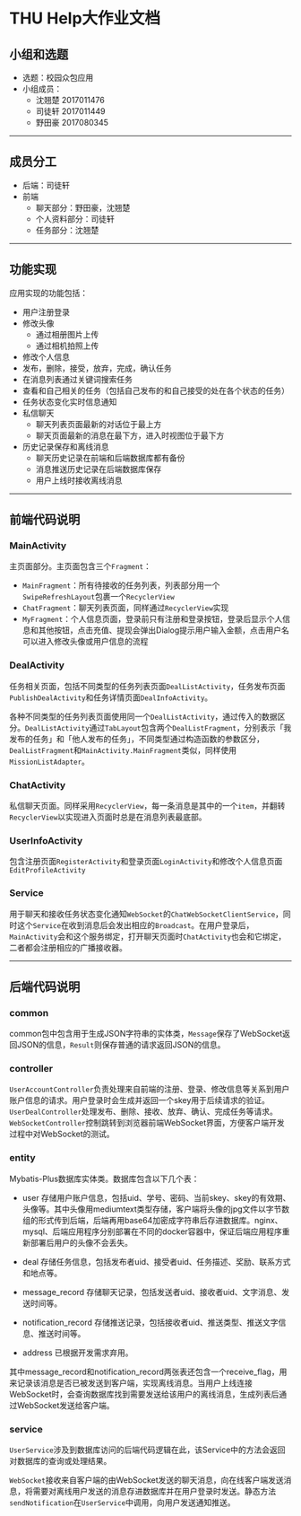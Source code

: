 # THU Help大作业文档

## 小组和选题

- 选题：校园众包应用
- 小组成员：
  - 沈翘楚 2017011476
  - 司徒轩 2017011449
  - 野田豪 2017080345

---

## 成员分工

- 后端：司徒轩
- 前端
  - 聊天部分：野田豪，沈翘楚
  - 个人资料部分：司徒轩
  - 任务部分：沈翘楚

---

## 功能实现

应用实现的功能包括：

- 用户注册登录
- 修改头像
  - 通过相册图片上传
  - 通过相机拍照上传
- 修改个人信息
- 发布，删除，接受，放弃，完成，确认任务
- 在消息列表通过关键词搜索任务
- 查看和自己相关的任务（包括自己发布的和自己接受的处在各个状态的任务）
- 任务状态变化实时信息通知
- 私信聊天
  - 聊天列表页面最新的对话位于最上方
  - 聊天页面最新的消息在最下方，进入时视图位于最下方
- 历史记录保存和离线消息
  - 聊天历史记录在前端和后端数据库都有备份
  - 消息推送历史记录在后端数据库保存
  - 用户上线时接收离线消息

---

## 前端代码说明

### MainActivity

主页面部分。主页面包含三个`Fragment`：

- `MainFragment`：所有待接收的任务列表，列表部分用一个`SwipeRefreshLayout`包裹一个`RecyclerView`
- `ChatFragment`：聊天列表页面，同样通过`RecyclerView`实现
- `MyFragment`：个人信息页面，登录前只有注册和登录按钮，登录后显示个人信息和其他按钮，点击充值、提现会弹出Dialog提示用户输入金额，点击用户名可以进入修改头像或用户信息的流程

### DealActivity

任务相关页面，包括不同类型的任务列表页面`DealListActivity`，任务发布页面`PublishDealActivity`和任务详情页面`DealInfoActivity`。

各种不同类型的任务列表页面使用同一个`DealListActivity`，通过传入的数据区分。`DealListActivity`通过`TabLayout`包含两个`DealListFragment`，分别表示「我发布的任务」和「他人发布的任务」，不同类型通过构造函数的参数区分，`DealListFragment`和`MainActivity.MainFragment`类似，同样使用`MissionListAdapter`。

### ChatActivity

私信聊天页面。同样采用`RecyclerView`，每一条消息是其中的一个`item`，并翻转`RecyclerView`以实现进入页面时总是在消息列表最底部。

### UserInfoActivity

包含注册页面`RegisterActivity`和登录页面`LoginActivity`和修改个人信息页面`EditProfileActivity`

### Service

用于聊天和接收任务状态变化通知`WebSocket`的`ChatWebSocketClientService`，同时这个`Service`在收到消息后会发出相应的`Broadcast`。在用户登录后，`MainActivity`会和这个服务绑定，打开聊天页面时`ChatActivity`也会和它绑定，二者都会注册相应的广播接收器。


---

## 后端代码说明

### common

common包中包含用于生成JSON字符串的实体类，`Message`保存了WebSocket返回JSON的信息，`Result`则保存普通的请求返回JSON的信息。

### controller

`UserAccountController`负责处理来自前端的注册、登录、修改信息等关系到用户账户信息的请求。用户登录时会生成并返回一个skey用于后续请求的验证。`UserDealController`处理发布、删除、接收、放弃、确认、完成任务等请求。`WebSocketController`控制跳转到浏览器前端WebSocket界面，方便客户端开发过程中对WebSocket的测试。

### entity

Mybatis-Plus数据库实体类。数据库包含以下几个表：

- user 存储用户账户信息，包括uid、学号、密码、当前skey、skey的有效期、头像等。其中头像用mediumtext类型存储，客户端将头像的jpg文件以字节数组的形式传到后端，后端再用base64加密成字符串后存进数据库。nginx、mysql、后端应用程序分别部署在不同的docker容器中，保证后端应用程序重新部署后用户的头像不会丢失。

- deal 存储任务信息，包括发布者uid、接受者uid、任务描述、奖励、联系方式和地点等。

- message_record 存储聊天记录，包括发送者uid、接收者uid、文字消息、发送时间等。

- notification_record 存储推送记录，包括接收者uid、推送类型、推送文字信息、推送时间等。

- address 已根据开发需求弃用。

其中message_record和notification_record两张表还包含一个receive_flag，用来记录该消息是否已被发送到客户端，实现离线消息。当用户上线连接WebSocket时，会查询数据库找到需要发送给该用户的离线消息，生成列表后通过WebSocket发送给客户端。

### service

`UserService`涉及到数据库访问的后端代码逻辑在此，该Service中的方法会返回对数据库的查询或处理结果。

`WebSocket`接收来自客户端的由WebSocket发送的聊天消息，向在线客户端发送消息，将需要对离线用户发送的消息存进数据库并在用户登录时发送。静态方法`sendNotification`在`UserService`中调用，向用户发送通知推送。